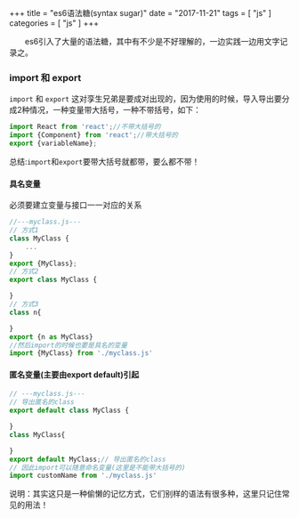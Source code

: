 +++
title = "es6语法糖(syntax sugar)"
date = "2017-11-21"
tags = [ "js" ]
categories = [ "js" ]
+++

　　es6引入了大量的语法糖，其中有不少是不好理解的，一边实践一边用文字记录之。
<!--more-->
### import 和 export

`import` 和 `export` 这对孪生兄弟是要成对出现的，因为使用的时候，导入导出要分成2种情况，一种变量带大括号，一种不带括号，如下：

```js
import React from 'react';//不带大括号的
import {Component} from 'react';//带大括号的
export {variableName};
```

总结:`import`和`export`要带大括号就都带，要么都不带！

#### 具名变量

必须要建立变量与接口一一对应的关系

```js
//---myclass.js--- 
// 方式1
class MyClass {
    ...
}
export {MyClass};
// 方式2
export class MyClass {

}
// 方式3
class n{

}
export {n as MyClass}
//然后import的时候也要是具名的变量
import {MyClass} from './myclass.js'
```

#### 匿名变量(主要由export default)引起

```js
// ---myclass.js---
// 导出匿名的class
export default class MyClass {

}
class MyClass{

}
export default MyClass;// 导出匿名的class
// 因此import可以随意命名变量(这里是不能带大括号的)
import customName from './myclass.js'
```

说明：其实这只是一种偷懒的记忆方式，它们别样的语法有很多种，这里只记住常见的用法！